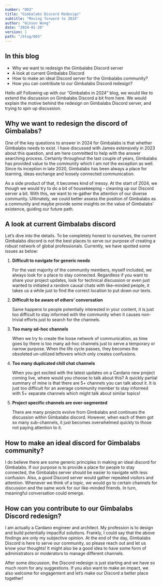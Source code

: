 ```yaml
---
number: "003"
title: "Gimbalabs Discord Redesign"
subtitle: "Moving forward to 2024"
author: "Hinson Wong"
date: "2024-01-20"
version: 1
path: "/blog/003"
---
```


## In this blog

- Why we want to redesign the Gimbalabs Discord server
- A look at current Gimbalabs Discord
- How to make an ideal Discord server for the Gimbalabs community?
- How you can contribute to our Gimbalabs Discord redesign?

Hello all! Following up with our “Gimbalabs in 2024” blog, we would like to extend the discussion on Gimbalabs Discord a bit from here. We would explain the motive behind the redesign on Gimbalabs Discord server, and trying to spin up discussion.

## Why we want to redesign the discord of Gimbalabs?

One of the key questions to answer in 2024 for Gimbalabs is that whether Gimbalabs needs to exist. I have discussed with James extensively in 2023 about this question, and am here committed to help with the answer searching process. Certainly throughout the last couple of years, Gimbalabs has provided value to the community which I am not the exception as well. Since its inception in late 2020, Gimbalabs has been always a place for learning, ideas exchange and loosely connected communication.

As a side product of that, it becomes kind of messy. At the start of 2024, we though we would try to do a bit of housekeeping - cleaning up our Discord server a bit. With this, we want to re-gather the attention of our diverse community. Ultimately, we could better assess the position of Gimbalabs as a community and maybe provide some insights on the value of Gimbalabs’ existence, guiding our future path.

## A look at current Gimbalabs discord

Let’s dive into the details. To be completely honest to ourselves, the current Gimbalabs discord is not the best places to serve our purpose of creating a robust network of global professionals. Currently, we have spotted some issues as below:

1. **Difficult to navigate for generic needs**

    For the vast majority of the community members, myself included, we always look for a place to stay connected. Regardless if you want to share your project updates, look for technical discussion or even just wanted to initiated a random causal chats with like-minded people, it takes us a while just to find the correct location to put down our texts.

2. **Difficult to be aware of others’ conversation**

    Same happens to people potentially interested in your content, it is just too difficult to stay informed with the community when it causes non-trivial efforts just to search for the channels.

3. **Too many ad-hoc channels**

    When we try to create the loose network of communication, as time goes by there is too many ad-hoc channels just to serve a temporary or narrow purpose. When the life cycle passes, they becomes the obsoleted un-utilized leftovers which only creates confusions.

4. **Too many duplicated chill chat channels**

    When you got excited with the latest updates on a Cardano new project coming live, where would you choose to talk about this? A quickly partial summary of mine is that there are 5+ channels you can talk about it. It is just too difficult for an average community member to stay informed with 5+ separate channels which might talk about similar topics!

5. **Project specific channels are over-segmented**

    There are many projects evolve from Gimbalabs and continues the discussion within Gimbalabs discord. However, when each of them got so many sub-channels, it just becomes overwhelmed quickly to those not paying attention to it.

## How to make an ideal discord for Gimbalabs community?

I do believe there are some generic principles in making an ideal discord for Gimbalabs. If our purpose is to provide a place for people to stay connected, the Gimbalabs server should be easier to navigate with less confusion. Also, a good Discord server would gather repeated visitors and attention. Whenever we think of a topic, we would go to certain channels for discussion and the  same work for our like-minded friends. In turn, meaningful conversation could emerge.

## How can you contribute to our Gimbalabs Discord redesign?

I am actually a Cardano engineer and architect. My profession is to design and build potentially impactful solutions. Frankly, I could say that the above findings are only my subjective opinion. At the end of the day, Gimbalabs Discord is here to serve our community, so please reach out and let us know your thoughts! It might also be a good idea to have some form of administrators or moderators to manage different channels.

After some discussion, the Discord redesign is just starting and we have so much room for any suggestions. If you also want to make an impact, we also welcome for engagement and let’s make our Discord a better place together!
